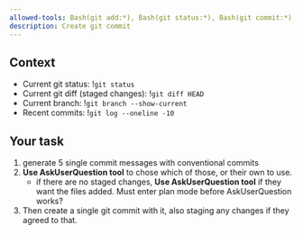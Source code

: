 ```yaml
---
allowed-tools: Bash(git add:*), Bash(git status:*), Bash(git commit:*), AskUserQuestion(*)
description: Create git commit 
---
```


## Context

- Current git status: !`git status`
- Current git diff (staged changes): !`git diff HEAD`
- Current branch: !`git branch --show-current`
- Recent commits: !`git log --oneline -10`

## Your task

1. generate 5 single commit messages with conventional commits
2. **Use AskUserQuestion tool** to chose which of those, or their own to use.
   - if there are no staged changes, **Use AskUserQuestion tool** if they want the files added. Must enter plan mode before AskUserQuestion works?
3. Then create a single git commit with it, also staging any changes if they agreed to that.